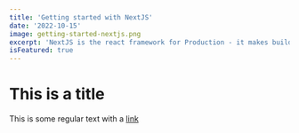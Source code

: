 ```yaml
---
title: 'Getting started with NextJS'
date: '2022-10-15'
image: getting-started-nextjs.png
excerpt: 'NextJS is the react framework for Production - it makes building fullstack React apps and sites a breeze and ships with built-in SSR'
isFeatured: true
---
```


# This is a title

This is some regular text with a [link](https://google.com)

